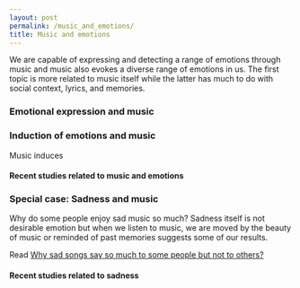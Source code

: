 ```yaml
---
layout: post
permalink: /music_and_emotions/
title: Music and emotions
---
```


We are capable of expressing and detecting a range of emotions through music and music also evokes a diverse range of emotions in us. The first topic is more related to music itself while the latter has much to do with social context, lyrics, and memories.

### Emotional expression and music


### Induction of emotions and music

Music induces

#### Recent studies related to music and emotions

<script src="https://bibbase.org/show?bib=https%3A%2F%2Ftuomaseerola.github.io%2FEerola.bib&commas=true&jsonp=1&authorFirst=true&filter=keywords:emotion&limit=5"></script>


### Special case: Sadness and music

Why do some people enjoy sad music so much? Sadness itself is not desirable emotion but when we listen to music, we are moved by the beauty of music or reminded of past memories suggests some of our results.  

Read [Why sad songs say so much to some people but not to others?](https://theconversation.com/why-sad-songs-say-so-much-to-some-people-but-not-others-65365)

#### Recent studies related to sadness

<script src="https://bibbase.org/show?bib=https%3A%2F%2Ftuomaseerola.github.io%2FEerola.bib&authorFirst=true&commas=true&jsonp=1&filter=keywords:Sadness&folding=0&limit=6&theme=simple&hidemenu=true"></script>

